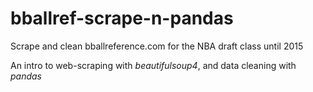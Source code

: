 # bballref-scrape-n-pandas
Scrape and clean bballreference.com for the NBA draft class until 2015

An intro to web-scraping with _beautifulsoup4_, and data cleaning with _pandas_
